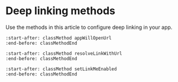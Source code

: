 # Deep linking methods

Use the methods in this article to configure deep linking in your app.

```{include} /ios/reference/Adjust/recording.md
:start-after: classMethod appWillOpenUrl
:end-before: classMethodEnd
```

```{include} /ios/reference/ADJLinkResolution.md
:start-after: classMethod resolveLinkWithUrl
:end-before: classMethodEnd
```

```{include} /ios/reference/ADJConfig/setup.md
:start-after: classMethod setLinkMeEnabled
:end-before: classMethodEnd
```
